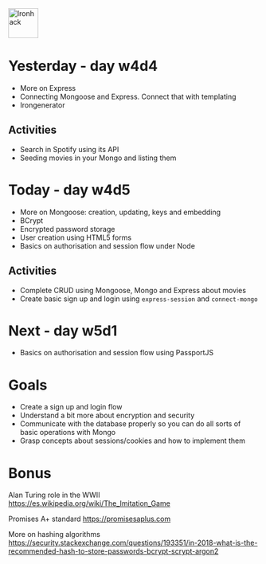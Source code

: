 <img src="https://raw.githubusercontent.com/webmad1019-1/w1d3-advanced-selectors-positioning-full-layout/master/img/ironhack.svg?sanitize=true" alt="Ironhack" width="60"/>

# Yesterday - day w4d4

- More on Express
- Connecting Mongoose and Express. Connect that with templating
- Irongenerator

## Activities

- Search in Spotify using its API
- Seeding movies in your Mongo and listing them

# Today - day w4d5

- More on Mongoose: creation, updating, keys and embedding
- BCrypt
- Encrypted password storage
- User creation using HTML5 forms
- Basics on authorisation and session flow under Node

## Activities

- Complete CRUD using Mongoose, Mongo and Express about movies
- Create basic sign up and login using `express-session` and `connect-mongo`

# Next - day w5d1

- Basics on authorisation and session flow using PassportJS

# Goals

- Create a sign up and login flow
- Understand a bit more about encryption and security
- Communicate with the database properly so you can do all sorts of basic operations with Mongo
- Grasp concepts about sessions/cookies and how to implement them

# Bonus

Alan Turing role in the WWII
https://es.wikipedia.org/wiki/The_Imitation_Game

Promises A+ standard
https://promisesaplus.com

More on hashing algorithms
https://security.stackexchange.com/questions/193351/in-2018-what-is-the-recommended-hash-to-store-passwords-bcrypt-scrypt-argon2